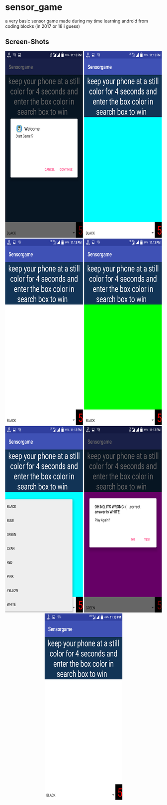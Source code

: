 

# sensor_game

a very basic sensor game made during my time learning android from coding blocks (in 2017 or 18 i guess)


## Screen-Shots
<p align=center>
  <img src="ss/s1.png" width="250px" height="600px"/> 
  <img src="ss/s2.png" width="250px" height="600px"/> 
  <img src="ss/s3.png" width="250px" height="600px"/> 
  <img src="ss/s4.png" width="250px" height="600px"/> 
  <img src="ss/s5.png" width="250px" height="600px"/> 
  <img src="ss/s6.png" width="250px" height="600px"/> 
  <img src="ss/s.png" width="250px" height="600px"/> 
   
</p>




